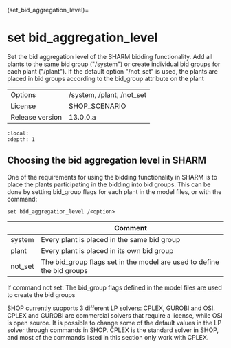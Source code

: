 (set_bid_aggregation_level)=
# set bid_aggregation_level
Set the bid aggregation level of the SHARM bidding functionality. Add all plants to the same bid group ("/system") or create individual bid groups for each plant ("/plant"). If the default option "/not_set" is used, the plants are placed in bid groups according to the bid_group attribute on the plant

|   |   |
|---|---|
|Options|/system, /plant, /not_set|
|License|SHOP_SCENARIO|
|Release version|13.0.0.a|

```{contents}
:local:
:depth: 1
```

## Choosing the bid aggregation level in SHARM
One of the requirements for using the bidding functionality in SHARM is to place the plants participating in the bidding into bid groups. This can be done by setting bid_group flags for each plant in the model files, or with the command:
```
set bid_aggregation_level /<option>
```

|<option>|Comment|
|---|---|
|system|Every plant is placed in the same bid group|
|plant|Every plant is placed in its own bid group|
|not_set|The bid_group flags set in the model are used to define the bid groups|

If command not set: The bid_group flags defined in the model files are used to create the bid groups

SHOP currently supports 3 different LP solvers: CPLEX, GUROBI and OSI. CPLEX and GUROBI are commercial solvers that require a license, while OSI is open source. It is possible to change some of the default values in the LP solver through commands in SHOP. CPLEX is the standard solver in SHOP, and most of the commands listed in this section only work with CPLEX.



